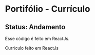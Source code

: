 # Portifólio - Currículo
## Status: Andamento

Esse código é feito em ReactJs.

Currículo feito em ReactJs